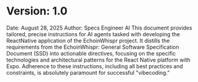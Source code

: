# Version: 1.0

Date: August 28, 2025
Author: Specs Engineer AI
This document provides tailored, precise instructions for AI agents tasked with developing the ReactNative application of the EchoinWhispr project. It distills the requirements from the EchoinWhispr: General Software Specification Document (SSD) into actionable directives, focusing on the specific technologies and architectural patterns for the React Native platform with Expo. Adherence to these instructions, including all best practices and constraints, is absolutely paramount for successful "vibecoding."
